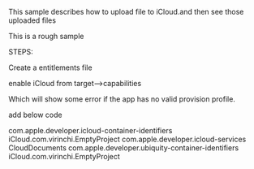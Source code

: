 
This sample describes how to upload file to iCloud.and then see those uploaded files 

This is a rough sample 

STEPS:

Create a entitlements file 

 enable iCloud from target—>capabilities
 
Which will show some error if the app has no valid provision profile.

add below code

<?xml version="1.0" encoding="UTF-8"?>
<!DOCTYPE plist PUBLIC "-//Apple//DTD PLIST 1.0//EN" "http://www.apple.com/DTDs/PropertyList-1.0.dtd">
<plist version="1.0">
<dict>
	<key>com.apple.developer.icloud-container-identifiers</key>
	<array>
        <string>iCloud.com.virinchi.EmptyProject</string><!-- this is copied from developer .apple .com
                                                          when you will entitle your app for icloud-->
	</array>
	<key>com.apple.developer.icloud-services</key>
	<array>
		<string>CloudDocuments</string>
	</array>
	<key>com.apple.developer.ubiquity-container-identifiers</key>
	<array>
		<string>iCloud.com.virinchi.EmptyProject</string>
	</array>
</dict>
</plist>



